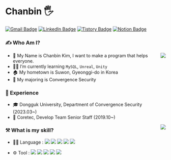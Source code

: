 # Chanbin 🖐️
[![Gmail Badge](https://img.shields.io/badge/Gmail-D14836?style=flat&logo=Gmail&logoColor=white)](mailto:flqld86851@gmail.com)
[![LinkedIn Badge](https://img.shields.io/badge/LinkedIn-0a66c2?style=flat&logo=LinkedIn&logoColor=white)](https://www.linkedin.com/in/devbini/) 
[![Tistory Badge](https://img.shields.io/badge/Develop%20Blog-FF6000?style=flat&logo=tistory&logoColor=white)](https://devbini.tistory.com/)
[![Notion Badge](https://img.shields.io/badge/Experience%20Page-000000?style=flat&logo=notion&logoColor=white)](https://devbini.tistory.com/)
  
### ✍️ Who Am I?

<img align='right' src="http://mazassumnida.wtf/api/v2/generate_badge?boj=devbini">

- :green_heart: My Name is Chanbin Kim, I want to make a program that helps everyone.
- 🧑‍💻 I’m currently learning `MySQL`, `Unreal`, `Unity`
- 🏠 My hometown is Suwon, Gyeonggi-do in Korea
- 🔐 My majoring is Convergence Security

### 👑 Experience

- 🎓 Dongguk University, Department of Convergence Security (2023.03~)
- 🏬 Coretec, Develop Team Senior Staff (2019.10~) 

<img align='right' src="https://github-readme-stats.vercel.app/api/top-langs/?username=devbini&layout=compact">


### ⚒️ What is my skill?
- 🧑‍💻 Language : 
<img src="https://img.shields.io/badge/C++-00599C?style=flat-square&logo=C%2B%2B&logoColor=white"/></a>
<img src="https://img.shields.io/badge/C%20Sharp-239120?style=flat-square&logo=C%20Sharp&logoColor=white"/></a>
<img src="https://img.shields.io/badge/JavaScript-F7DF1E?style=flat-square&logo=JavaScript&logoColor=white"/></a>
<img src="https://img.shields.io/badge/TypeScript-3178C6?style=flat-square&logo=TypeScript&logoColor=white"/></a>
<img src="https://img.shields.io/badge/MySQL-4479A1?style=flat-square&logo=MySQL&logoColor=white"/></a><br>

- ⚙️ Tool : 
<img src="https://img.shields.io/badge/Unreal%20Engine-0E1128?style=flat-square&logo=Unreal%20Engine&logoColor=white"/></a>
<img src="https://img.shields.io/badge/Unity%20Engine-FFFFFF?style=flat-square&logo=Unity&logoColor=black"/></a>
<img src="https://img.shields.io/badge/Git-F05032?style=flat-square&logo=Git&logoColor=white"/></a>
<img src="https://img.shields.io/badge/Visual%20Studio-5C2D91?style=flat-square&logo=Visual%20Studio&logoColor=white"/></a>
<img src="https://img.shields.io/badge/Sublime-FF9800?style=flat-square&logo=Sublime%20text&logoColor=white"/></a>
